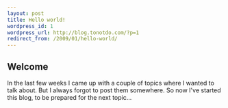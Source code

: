 ```yaml
---
layout: post
title: Hello world!
wordpress_id: 1
wordpress_url: http://blog.tonotdo.com/?p=1
redirect_from: /2009/01/hello-world/
---
```


## Welcome
In the last few weeks I came up with a couple of topics where I wanted to talk about. But I always forgot to post them somewhere. So now I've started this blog, to be prepared for the next topic...
